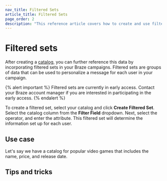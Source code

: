 ```yaml
---
nav_title: Filtered Sets
article_title: Filtered Sets
page_order: 2
description: "This reference article covers how to create and use filtered sets with your catalogs to reference data in your Braze campaigns."
---
```


# Filtered sets

After creating a [catalog]({{site.baseurl}}/user_guide/personalization_and_dynamic_content/catalog/), you can further reference this data by incorporating filtered sets in your Braze campaigns. Filtered sets are groups of data that can be used to personalize a message for each user in your campaign.

{% alert important %}
Filtered sets are currently in early access. Contact your Braze account manager if you are interested in participating in the early access.
{% endalert %}

To create a filtered set, select your catalog and click **Create Filtered Set**. Select the catalog column from the **Filter Field** dropdown. Next, select the operator, and enter the attribute. This filtered set will determine the information set up for each user. 

## Use case

Let's say we have a catalog for popular video games that includes the name, price, and release date. 

## Tips and tricks